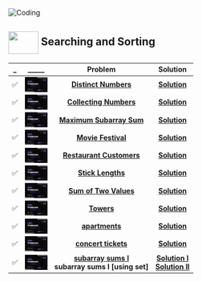 <img alt="Coding" width="800px" height="400px" src="https://cdn.dribbble.com/users/1959912/screenshots/6464044/content_creator_dribbble.gif">

## <img src = "https://cdn.dribbble.com/users/1138721/screenshots/10809828/media/478d32b2e65c8c3194b7f2154e179231.gif" align = "center" width = "60px" height = "45px"> Searching and Sorting 



|_|_____|Problem|Solution|
|-|:-----:|:----:|:-----:|
|✅|<img align = "center" width = "45px" height = "30px" src = "cses banner.jpeg">|[**Distinct Numbers**](https://.fi/problemset/task/1621)|[**Solution**](https://github.com/khalid586/CSES-Problemset-Solutions/blob/main/2.Sorting%20and%20Searching/Distinct%20Numbers.cpp)|
|✅|<img align = "center" width = "45px" height = "30px" src = "cses banner.jpeg">|[**Collecting Numbers**](https://cses.fi/problemset/task/2216)|[**Solution**](https://github.com/khalid586/CSES-Problemset-solutions/blob/main/2.Sorting%20and%20Searching/CSES%20Collecting%20Numbers.cpp)|
|✅|<img align = "center" width = "45px" height = "30px" src = "cses banner.jpeg">|[**Maximum Subarray Sum**](https://cses.fi/problemset/task/1643)|[**Solution**](https://github.com/khalid586/CSES-Problemset-solutions/blob/main/2.Sorting%20and%20Searching/CSES%20Maximum%20Subarray%20Sum.cpp)|
|✅|<img align = "center" width = "45px" height = "30px" src = "cses banner.jpeg">|[**Movie Festival**](https://cses.fi/problemset/task/1629)|[**Solution**](https://github.com/khalid586/CSES-Problemset-solutions/blob/main/2.Sorting%20and%20Searching/CSES%20Movie%20Festival.cpp)|
|✅|<img align = "center" width = "45px" height = "30px" src = "cses banner.jpeg">|[**Restaurant Customers**](https://cses.fi/problemset/task/1619)|[**Solution**](https://github.com/khalid586/CSES-Problemset-solutions/blob/main/2.Sorting%20and%20Searching/CSES%20Restaurant%20Customers.cpp)|
|✅|<img align = "center" width = "45px" height = "30px" src = "cses banner.jpeg">|[**Stick Lengths**](https://cses.fi/problemset/task/1074)|[**Solution**](https://github.com/khalid586/CSES-Problemset-solutions/blob/main/2.Sorting%20and%20Searching/CSES%20Stick%20Lengths.cpp)|
|✅|<img align = "center" width = "45px" height = "30px" src = "cses banner.jpeg">|[**Sum of Two Values**](https://cses.fi/problemset/task/1640)|[**Solution**](https://github.com/khalid586/CSES-Problemset-solutions/blob/main/2.Sorting%20and%20Searching/CSES%20Sum%20of%20Two%20Values.cpp)|
|✅|<img align = "center" width = "45px" height = "30px" src = "cses banner.jpeg">|[**Towers**](https://cses.fi/problemset/task/1073)|[**Solution**](https://github.com/khalid586/CSES-Problemset-solutions/blob/main/2.Sorting%20and%20Searching/CSES%20Towers.cpp)|
|✅|<img align = "center" width = "45px" height = "30px" src = "cses banner.jpeg">|[**apartments**](https://cses.fi/problemset/task/1084)|[**Solution**](https://github.com/khalid586/CSES-Problemset-solutions/blob/main/2.Sorting%20and%20Searching/CSES%20apartments.cpp)|
|✅|<img align = "center" width = "45px" height = "30px" src = "cses banner.jpeg">|[**concert tickets**](https://cses.fi/problemset/task/1091)|[**Solution**](https://github.com/khalid586/CSES-Problemset-solutions/blob/main/2.Sorting%20and%20Searching/CSES%20concert%20tickets.cpp)|
|✅|<img align = "center" width = "45px" height = "30px" src = "cses banner.jpeg">|[**subarray sums I**](https://cses.fi/problemset/task/1660)<br>**subarray sums I [using set]**|[**Solution I**](https://github.com/khalid586/CSES-Problemset-Solutions/blob/main/2.Sorting%20and%20Searching/CSES%20subarray%20sums%20I.cpp)<br>[**Solution II**](https://github.com/khalid586/CSES-Problemset-Solutions/blob/main/2.Sorting%20and%20Searching/CSES%20subarray%20sums%20I%20%5Busing%20set%5D.cpp)|
